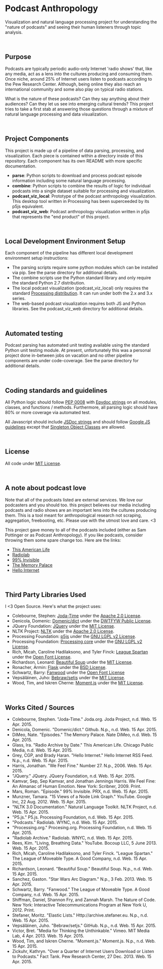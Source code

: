 Podcast Anthropology
================================================================================
Visualization and natural language processing project for understanding the "nature of podcasts" and seeing their human listeners through topic analysis.

<br>

Purpose
--------------------------------------------------------------------------------
Podcasts are typically periodic audio-only Internet 'radio shows' that, like any media, act as a lens into the cultures producing and consuming them. Once niche, around 25% of Internet users listen to podcasts according to the Pew Research Center. Although, being online they also reach an international community and some also play on typical radio stations.

What is the nature of these podcasts? Can they say anything about their audiences? Can they let us see into emerging cultural trends? This project tries to take a first stab at answering those questions through a mixture of natural language processing and data visualization.

<br>

Project Components
--------------------------------------------------------------------------------
This project is made up of a pipeline of data parsing, processing, and visualization. Each piece is contained within a directory inside of this repository. Each component has its own README with more specific documentation.

 - **parse**: Python scripts to download and process podcast episode information including some natural language processing.
 - **combine**: Python scripts to combine the results of logic for individual podcasts into a single dataset suitable for processing and visualization.
 - **podcast_viz_local**: Prototype of the podcast anthropology visualization. This desktop tool written in Processing has been superceeded by its p5js equivalent.
 - **podcast_viz_web**: Podcast anthropology visualization written in p5js that represents the "end product" of this project.

<br>

Local Development Environment Setup
--------------------------------------------------------------------------------
Each component of the pipeline has different local development environment setup instructions:

 - The parsing scripts require some python modules which can be installed via pip. See the parse directory for additional details.
 - The combine scripts use the Python standard library and only require the standard Python 2.7 distribution.
 - The local podcast visualization (podcast_viz_local) only requires the standard [Processing distribution](https://processing.org/download/). It can run under both the 2.x and 3.x series.
 - The web-based podcast visualization requires both JS and Python libraries. See the podcast_viz_web directory for additional details.

<br>

Automated testing
--------------------------------------------------------------------------------
Podcast parsing has automated unit testing available using the standard Python unit testing module. At present, unfortunately this was a personal project done in-between jobs on vacation and no other pipeline components are under code-coverage. See the parse directory for additional details.

<br>

Coding standards and guidelines
--------------------------------------------------------------------------------
All Python logic should follow [PEP 0008](https://www.python.org/dev/peps/pep-0008/) with [Epydoc strings](http://epydoc.sourceforge.net) on all modules, classes, and functions / methods. Furthermore, all parsing logic should have 80% or more coverage via automated test.

All Javascript should include [JSDoc strings](https://github.com/jsdoc3/jsdoc) and should follow [Google JS guidelines](https://google.github.io/styleguide/javascriptguide.xml) except that [Singleton Object Classes](http://www.phpied.com/3-ways-to-define-a-javascript-class/) are allowed.

<br>

License
--------------------------------------------------------------------------------
All code under [MIT License](http://opensource.org/licenses/MIT). 

<br>

A note about podcast love
--------------------------------------------------------------------------------
Note that all of the podcasts listed are external services. We love our podcasters and you should too. this project believes our media including podcasts and radio shows are an important lens into the cultures producing them. This is a tool meant for anthropological research not scraping, aggregation, freebooting, etc. Please use with the utmost love and care. <3

This project gave money to all of the podcasts included (either as Sam Pottinger or as Podcast Anthropology). If you like podcasts, consider throwing them some spare change too. Here are the links:

 - [This American Life](http://www.thisamericanlife.org/)
 - [Radiolab](http://radiolab.org/)
 - [99% Invisible](http://99percentinvisible.org/)
 - [The Memory Palace](http://thememorypalace.us/)
 - [Hello Internet](http://www.hellointernet.fm/)

<br>

Third Party Libraries Used
--------------------------------------------------------------------------------
I <3 Open Source. Here's what the project uses:

 - Colebourne, Stephen: [Joda-Time](http://www.joda.org/joda-time/) under the [Apache 2.0 License](http://www.joda.org/joda-time/license.html).
 - Denicola, Domenic: [Domenic/dict](https://github.com/domenic/dict) under the [DWTFYW Public License](https://github.com/domenic/dict/blob/master/LICENSE.txt).
 - JQuery Foundation: [JQuery](http://jquery.com) under the [MIT License](https://jquery.org/license/).
 - NLTK Project: [NLTK](http://www.nltk.org) under the [Apache 2.0 License](https://github.com/nltk/nltk/wiki/FAQ).
 - Processing Foundation: [p5js](http://p5js.org) under the [GNU LGPL v2 License](https://github.com/processing/p5.js/blob/master/license.txt).
 - Processing Foundation: [Processing core](https://processing.org) under the [GNU LGPL v2 License](https://github.com/processing/processing/wiki/FAQ).
 - Rich, Micah, Caroline Hadilaksono, and Tyler Finck: [League Spartan](https://www.theleagueofmoveabletype.com/league-spartan) under the [Open Font License](http://scripts.sil.org/cms/scripts/page.php?site_id=nrsi&id=OFL).
 - Richardson, Leonard: [Beautiful Soup](http://www.crummy.com/software/BeautifulSoup/) under the [MIT License](http://www.crummy.com/software/BeautifulSoup/).
 - Ronacher, Armin: [Flask](http://flask.pocoo.org) under the [BSD License](http://flask.pocoo.org/docs/0.10/license/).
 - Schwartz, Barry: [Fanwood](https://www.theleagueofmoveabletype.com/fanwood) under the [Open Font License](http://scripts.sil.org/cms/scripts/page.php?site_id=nrsi&id=OFL)
 - Vepsäläinen, Juho: [Bebraw/setjs](https://github.com/bebraw/setjs) under the [MIT License](https://github.com/bebraw/setjs/blob/master/LICENSE).
 - Wood, Tim, and Iskren Cherne: [Moment.js](http://momentjs.com) under the [MIT License](https://github.com/moment/moment/blob/develop/LICENSE).

<br>

Works Cited / Sources
--------------------------------------------------------------------------------
 - Colebourne, Stephen. "Joda-Time." Joda.org. Joda Project, n.d. Web. 15 Apr. 2015.
 - Denicola, Domenic. "Domenic/dict." Github. N.p., n.d. Web. 15 Apr. 2015.
 - DiMeo, Nate. "Episodes." The Memory Palace. Nate DiMeo, n.d. Web. 15 Apr. 2015.
 - Glass, Ira. "Radio Archive by Date." This American Life. Chicago Public Media, n.d. Web. 15 Apr. 2015.
 - Grey, CGP, and Brady Haran. "Hello Internet." Hello Internet RSS Feed. N.p., n.d. Web. 15 Apr. 2015.
 - Harris, Jonathan. "We Feel Fine." Number 27. N.p., 2006. Web. 15 Apr. 2015.
 - "JQuery." JQuery. JQuery Foundation, n.d. Web. 15 Apr. 2015.
 - Kamvar, Sep, Sep Kamvar, and Jonathan Jennings Harris. We Feel Fine: An Almanac of Human Emotion. New York: Scribner, 2009. Print.
 - Mars, Roman. "Episode." 99% Invisible. PRX, n.d. Web. 15 Apr. 2015.
 - Munzner, Tamara. "15 Views of a Node Link Graph." YouTube. Google Inc, 22 Aug. 2012. Web. 15 Apr. 2015.
 - "NLTK 3.0 Documentation." Natural Language Toolkit. NLTK Project, n.d. Web. 15 Apr. 2015.
 - "P5.js." P5.js. Processing Foundation, n.d. Web. 15 Apr. 2015.
 - "Podcasts." Radiolab. WYNC, n.d. Web. 15 Apr. 2015.
 - "Processing.org." Procesing.org. Processing Foundation, n.d. Web. 15 Apr. 2015.
 - "Radiolab Archive." Radiolab. WNYC, n.d. Web. 15 Apr. 2015.
 - Rees, Kim. "Living, Breathing Data." YouTube. Bocoup LLC, 5 June 2013. Web. 15 Apr. 2015.
 - Rich, Micah, Caroline Hadilaksono, and Tyler Finck. "League Spartan." The League of Moveable Type. A Good Company, n.d. Web. 15 Apr. 2015.
 - Richardson, Leonard. "Beautiful Soup." Beautiful Soup. N.p., n.d. Web. 15 Apr. 2015.
 - Sanchez, Gaston. "Star Wars Arc Diagram." N.p., 3 Feb. 2013. Web. 15 Apr. 2015.
 - Schwartz, Barry. "Fanwood." The League of Moveable Type. A Good Company, n.d. Web. 15 Apr. 2015.
 - Shiffman, Daniel, Shannon Fry, and Zannah Marsh. The Nature of Code. New York: Interactive Telecommunications Program at New York U, 2012. Print.
 - Stefaner, Moritz. "Elastic Lists." Http://archive.stefaner.eu. N.p., n.d. Web. 15 Apr. 2015.
 - Vepsäläinen, Juho. "Bebraw/setjs." GitHub. N.p., n.d. Web. 15 Apr. 2015.
 - Victor, Bret. "Media for Thinking the Unthinkable." Vimeo. MIT Media Lab, 4 Apr. 2013. Web. 15 Apr. 2015.
 - Wood, Tim, and Iskren Cherne. "Moment.js." Moment.js. N.p., n.d. Web. 15 Apr. 2015.
 - Zickuhr, Kathryn. "Over a Quarter of Internet Users Download or Listen to Podcasts." Fact Tank. Pew Research Center, 27 Dec. 2013. Web. 15 Apr. 2015.

